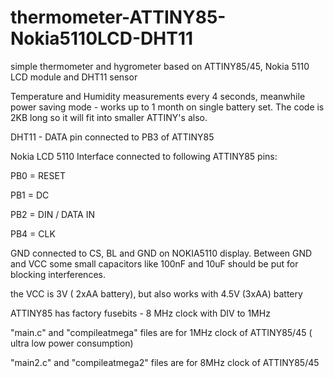 # thermometer-ATTINY85-Nokia5110LCD-DHT11
simple thermometer and hygrometer based on ATTINY85/45, Nokia 5110 LCD module and DHT11 sensor

Temperature and Humidity measurements every 4 seconds, meanwhile power saving mode - works up to 1 month on single battery set. The code is 2KB long so it will fit into smaller ATTINY's also.

DHT11 - DATA pin connected to PB3 of ATTINY85

Nokia LCD 5110 Interface connected to following ATTINY85 pins:

PB0 = RESET

PB1 = DC

PB2 = DIN / DATA IN

PB4 = CLK

GND connected to CS, BL and GND on NOKIA5110 display. Between GND and VCC some small capacitors like 100nF and 10uF should be put for blocking interferences.

the VCC is 3V ( 2xAA battery), but also works with 4.5V (3xAA) battery

ATTINY85 has factory fusebits - 8 MHz clock with DIV to 1MHz

"main.c" and "compileatmega" files are for 1MHz clock of ATTINY85/45 ( ultra low power consumption)

"main2.c" and "compileatmega2" files are for 8MHz clock of ATTINY85/45
